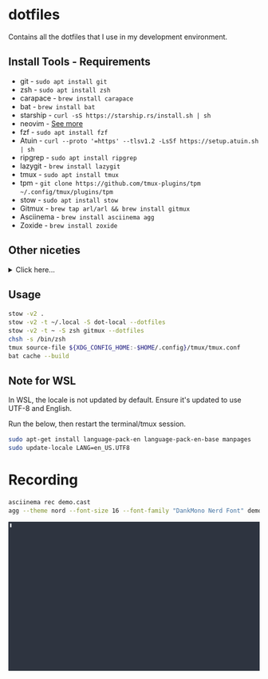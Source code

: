# dotfiles

Contains all the dotfiles that I use in my development environment.

## Install Tools - Requirements

- git - `sudo apt install git`
- zsh - `sudo apt install zsh`
- carapace - `brew install carapace`
- bat - `brew install bat`
- starship - `curl -sS https://starship.rs/install.sh | sh`
- neovim - [See more](https://github.com/neovim/neovim/blob/master/INSTALL.md)
- fzf - `sudo apt install fzf`
- Atuin - `curl --proto '=https' --tlsv1.2 -LsSf https://setup.atuin.sh | sh`
- ripgrep - `sudo apt install ripgrep`
- lazygit - `brew install lazygit`
- tmux - `sudo apt install tmux`
- tpm - `git clone https://github.com/tmux-plugins/tpm ~/.config/tmux/plugins/tpm`
- stow - `sudo apt install stow`
- Gitmux - `brew tap arl/arl && brew install gitmux`
- Asciinema - `brew install asciinema agg`
- Zoxide - `brew install zoxide`

## Other niceties

<details>
  <summary>Click here...</summary>

### Pacstall

`sudo bash -c "$(curl -fsSL https://pacstall.dev/q/install)"`

- noisetorch-bin
- pacup
- zen-browser-bin

### Snap

```sh
sudo snap install nvim
sudo snap install raindrop
sudo snap install ticktick
```

### Flatpak

The following are Flatpak application names. You can install them using the `flatpak install` command. For example:

```sh
flatpak install flathub com.discordapp.DiscordCanary
flatpak install flathub org.tlpui.TLPUI
flatpak install flathub com.github.GradienceTeam.Touché
flatpak install flathub com.github.tchx84.Flatseal
flatpak install flathub com.spotify.Client
flatpak install flathub com.transmissionbt.Transmission
flatpak install flathub com.visualstudio.code
flatpak install flathub bibletime.BibleTime
flatpak install flathub io.github.seadve.Kooha
flatpak install flathub com.github.smile
flatpak install flathub org.blender.Blender
flatpak install flathub org.darktable.Darktable
flatpak install flathub org.gimp.GIMP
flatpak install flathub org.gtk.Gtk3theme.WhiteSur-dark
flatpak install flathub org.gtk.Gtk3theme.WhiteSur-dark-solid
flatpak install flathub org.kde.kdenlive
flatpak install flathub org.kde.krita
flatpak install flathub us.zoom.Zoom
### Brew

```sh
brew install dust fd eza dua-cli ripgrep
brew install python
brew install unzip
brew install glow
brew install jj lazygit
brew install zizmor
brew install pandoc
brew install sqlite
brew install k9s helm age agg
```

</details>

## Usage

```sh
stow -v2 .
stow -v2 -t ~/.local -S dot-local --dotfiles
stow -v2 -t ~ -S zsh gitmux --dotfiles
chsh -s /bin/zsh
tmux source-file ${XDG_CONFIG_HOME:-$HOME/.config}/tmux/tmux.conf
bat cache --build
```

## Note for WSL

In WSL, the locale is not updated by default. Ensure it's updated to use UTF-8 and English.

Run the below, then restart the terminal/tmux session.

```sh
sudo apt-get install language-pack-en language-pack-en-base manpages
sudo update-locale LANG=en_US.UTF8
```

# Recording

```sh
asciinema rec demo.cast
agg --theme nord --font-size 16 --font-family "DankMono Nerd Font" demo.cast ~/Pictures/demo.gif && rm demo.cast
```

![demo](./resources/record-demo.gif)
